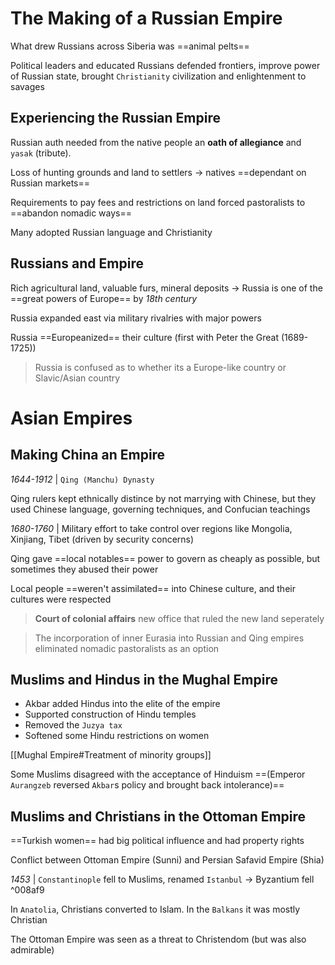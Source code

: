 # The Making of a Russian Empire

What drew Russians across Siberia was ==animal pelts==

Political leaders and educated Russians defended frontiers, improve power of Russian state, brought `Christianity` civilization and enlightenment to savages

## Experiencing the Russian Empire

Russian auth needed from the native people an **oath of allegiance** and `yasak` (tribute).

Loss of hunting grounds and land to settlers -> natives ==dependant on Russian markets==

Requirements to pay fees and restrictions on land forced pastoralists to ==abandon nomadic ways==

Many adopted Russian language and Christianity

## Russians and Empire

Rich agricultural land, valuable furs, mineral deposits -> Russia is one of the ==great powers of Europe== by *18th century*

Russia expanded east via military rivalries with major powers

Russia ==Europeanized== their culture (first with Peter the Great (1689-1725))

> Russia is confused as to whether its a Europe-like country or Slavic/Asian country



# Asian Empires

## Making China an Empire

*1644-1912* | `Qing (Manchu) Dynasty`

Qing rulers kept ethnically distince by not marrying with Chinese, but they used Chinese language, governing techniques, and Confucian teachings

*1680-1760* | Military effort to take control over regions like Mongolia, Xinjiang, Tibet (driven by security concerns)

Qing gave ==local notables== power to govern as cheaply as possible, but sometimes they abused their power

Local people ==weren't assimilated== into Chinese culture, and their cultures were respected

> **Court of colonial affairs** new office that ruled the new land seperately

> The incorporation of inner Eurasia into Russian and Qing empires eliminated nomadic pastoralists as an option

## Muslims and Hindus in the Mughal Empire

- Akbar added Hindus into the elite of the empire
- Supported construction of Hindu temples
- Removed the `Juzya tax`
- Softened some Hindu restrictions on women

[[Mughal Empire#Treatment of minority groups]]

Some Muslims disagreed with the acceptance of Hinduism ==(Emperor `Aurangzeb` reversed `Akbar`s policy and brought back intolerance)==

## Muslims and Christians in the Ottoman Empire

==Turkish women== had big political influence and had property rights

Conflict between Ottoman Empire (Sunni) and Persian Safavid Empire (Shia)

*1453* | `Constantinople` fell to Muslims, renamed `Istanbul` -> Byzantium fell ^008af9

In `Anatolia`, Christians converted to Islam. In the `Balkans` it was mostly Christian

The Ottoman Empire was seen as a threat to Christendom (but was also admirable)
